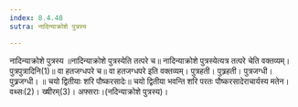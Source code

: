 ```yaml
---
index: 8.4.48
sutra: नादिन्याक्रोशे पुत्रस्य

---
```

 नादिन्याक्रोशे पुत्रस्य ॥नादिन्याक्रोशे पुत्रस्येति तत्परे च॥ नादिन्याक्रोशे पुत्रस्येत्यत्र तत्परे चेति वक्तव्यम्। पुत्रपुत्रादिनि(1)॥ वा हतजग्धपरे च॥ वा हतजग्धपरे इति वक्तव्यम्। पुत्रहती। पुत्र्रहती। पुत्रजग्धी। पुत्र्रजग्धी। ॥ चयो द्वितीयाः शरि पौष्करसादेः॥ चयो द्वितीया भवन्ति शरि परतः पौष्करसादेराचार्यस्य मतेन। वथ्सः(2)। ख्षीरम्(3)। अफ्सराः।(नदिन्याक्रोशे पुत्रस्य)। 